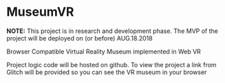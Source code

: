 # MuseumVR

**NOTE:**
This project is in research and development phase. The MVP of the project will be deployed on (or before) AUG.18.2018 

Browser Compatible Virtual Reality Museum implemented in Web VR

Project logic code will be hosted on github. To view the project a link from Glitch will be provided so you can 
see the VR museum in your browser
